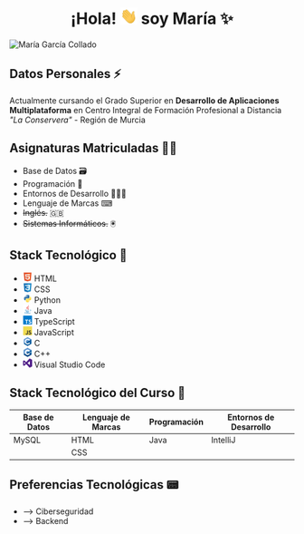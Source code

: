 <div align="center">
<h1 align="center">¡Hola! <img src="https://raw.githubusercontent.com/ABSphreak/ABSphreak/master/gifs/Hi.gif" width="30px"> soy María ✨</h1>
</div>

![María García Collado](https://raw.githubusercontent.com/3063940/3063940/main/María%20García%20Collado.png)

## Datos Personales ⚡

Actualmente cursando el Grado Superior en **Desarrollo de Aplicaciones Multiplataforma** en Centro Integral de Formación Profesional a Distancia *"La Conservera"* - Región de Murcia

## Asignaturas Matriculadas ✍🏼

- Base de Datos 🗃️
- Programación 🧠
- Entornos de Desarrollo 👩🏻‍💻
- Lenguaje de Marcas ⌨ 
- ~~Inglés.~~  🇬🇧 
- ~~Sistemas Informáticos.~~ 🖲️

## Stack Tecnológico 🤖
- <img src="https://raw.githubusercontent.com/devicons/devicon/master/icons/html5/html5-original.svg" alt="HTML" width="16" height="16"> HTML
- <img src="https://raw.githubusercontent.com/devicons/devicon/master/icons/css3/css3-original.svg" alt="CSS" width="16" height="16"> CSS
- <img src="https://raw.githubusercontent.com/devicons/devicon/master/icons/python/python-original.svg" alt="Python" width="16" height="16"> Python
- <img src="https://raw.githubusercontent.com/devicons/devicon/master/icons/java/java-original.svg" alt="Java" width="16" height="16"> Java
- <img src="https://raw.githubusercontent.com/devicons/devicon/master/icons/typescript/typescript-original.svg" alt="TypeScript" width="16" height="16"> TypeScript
- <img src="https://raw.githubusercontent.com/devicons/devicon/master/icons/javascript/javascript-original.svg" alt="JavaScript" width="16" height="16"> JavaScript
- <img src="https://raw.githubusercontent.com/devicons/devicon/master/icons/c/c-original.svg" alt="C" width="16" height="16"> C
- <img src="https://raw.githubusercontent.com/devicons/devicon/master/icons/cplusplus/cplusplus-original.svg" alt="C++" width="16" height="16"> C++
- <img src="https://raw.githubusercontent.com/devicons/devicon/master/icons/visualstudio/visualstudio-plain.svg" alt="Visual Studio Code" width="16" height="16"> Visual Studio Code

## Stack Tecnológico del Curso 💾

| Base de Datos | Lenguaje de Marcas | Programación | Entornos de Desarrollo |
|---------------|---------------------|--------------|------------------------|
| MySQL         | HTML                | Java         | IntelliJ               |
|               | CSS                 |              |                        |

## Preferencias Tecnológicas 📟

- --> Ciberseguridad
- --> Backend

